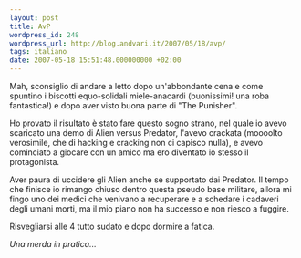 ```yaml
---
layout: post
title: AvP
wordpress_id: 248
wordpress_url: http://blog.andvari.it/2007/05/18/avp/
tags: italiano
date: 2007-05-18 15:51:48.000000000 +02:00
---
```

Mah, sconsiglio di andare a letto dopo un'abbondante cena e come spuntino i biscotti equo-solidali miele-anacardi (buonissimi! una roba fantastica!) e dopo aver visto buona parte di "The Punisher".

Ho provato il risultato è stato fare questo sogno strano, nel quale io avevo scaricato una demo di Alien versus Predator, l'avevo crackata (moooolto verosimile, che di hacking e cracking non ci capisco nulla), e avevo cominciato a giocare con un amico ma ero diventato io stesso il protagonista.

Aver paura di uccidere gli Alien anche se supportato dai Predator. Il tempo che finisce io rimango chiuso dentro questa pseudo base militare, allora mi fingo uno dei medici che venivano a recuperare e a schedare i cadaveri degli umani morti, ma il mio piano non ha successo e non riesco a fuggire.

Risvegliarsi alle 4 tutto sudato e dopo dormire a fatica.

<em>Una merda in pratica...</em>
